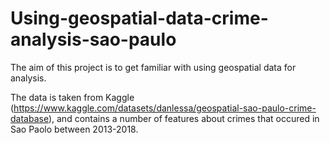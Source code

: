 # Using-geospatial-data-crime-analysis-sao-paulo

The aim of this project is to get familiar with using geospatial data for analysis.

The data is taken from Kaggle (https://www.kaggle.com/datasets/danlessa/geospatial-sao-paulo-crime-database), and contains a number of features about crimes that occured in Sao Paolo between 2013-2018.
